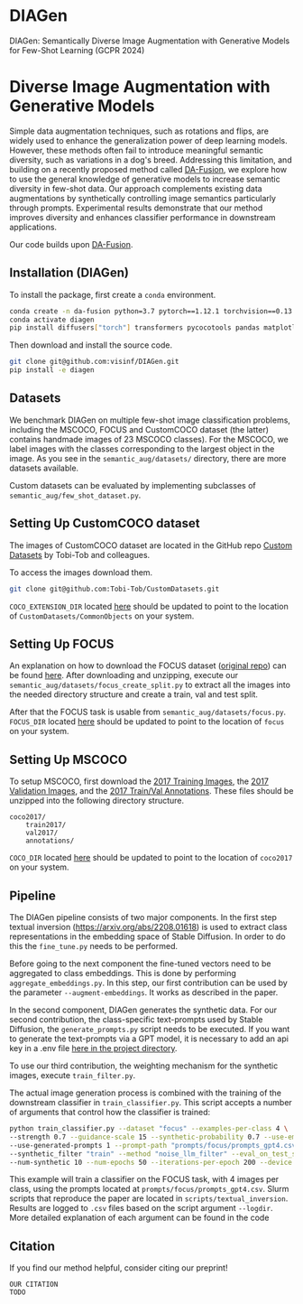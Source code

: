 # DIAGen
DIAGen: Semantically Diverse Image Augmentation with Generative Models for Few-Shot Learning (GCPR 2024)

# Diverse Image Augmentation with Generative Models

Simple data augmentation techniques, such as rotations and flips, are widely used to enhance the generalization power of deep learning models. However, these methods often fail to introduce meaningful semantic diversity, such as variations in a dog's breed. Addressing this limitation, and building on a recently proposed method called [DA-Fusion](https://arxiv.org/abs/2302.07944), we explore how to use the general knowledge of generative models to increase semantic diversity in few-shot data. Our approach complements existing data augmentations by synthetically controlling image semantics particularly through prompts. Experimental results demonstrate that our method improves diversity and enhances classifier performance in downstream applications.

Our code builds upon [DA-Fusion](https://github.com/brandontrabucco/da-fusion).

## Installation (DIAGen)

To install the package, first create a `conda` environment.

```bash
conda create -n da-fusion python=3.7 pytorch==1.12.1 torchvision==0.13.1 cudatoolkit=11.6 -c pytorch
conda activate diagen
pip install diffusers["torch"] transformers pycocotools pandas matplotlib seaborn scipy
```

Then download and install the source code.

```bash
git clone git@github.com:visinf/DIAGen.git
pip install -e diagen
```

## Datasets

We benchmark DIAGen on multiple few-shot image classification problems, including the MSCOCO, FOCUS and CustomCOCO dataset (the latter) contains handmade images of 23 MSCOCO classes). For the MSCOCO, we label images with the classes corresponding to the largest object in the image. As you see in the `semantic_aug/datasets/` directory, there are more datasets available.

Custom datasets can be evaluated by implementing subclasses of `semantic_aug/few_shot_dataset.py`.

## Setting Up CustomCOCO dataset

The images of CustomCOCO dataset are located in the GitHub repo [Custom Datasets](https://github.com/Tobi-Tob/CustomDatasets.git) by Tobi-Tob and colleagues.

To access the images download them.

```bash
git clone git@github.com:Tobi-Tob/CustomDatasets.git
```

`COCO_EXTENSION_DIR` located [here](https://github.com/visinf/DIAGen/blob/main/semantic_aug/datasets/coco_extension.py#L15) should be updated to point to the location of `CustomDatasets/CommonObjects` on your system.

## Setting Up FOCUS

An explanation on how to download the FOCUS dataset ([original repo](https://github.com/priyathamkat/focus.git)) can be found [here](https://umd.app.box.com/s/w7tvxer0wur7vtsoqcemfopgshn6zklv). After downloading and unzipping, execute our `semantic_aug/datasets/focus_create_split.py` to extract all the images into the needed directory structure and create a train, val and test split.

After that the FOCUS task is usable from `semantic_aug/datasets/focus.py`. `FOCUS_DIR` located [here](https://github.com/visinf/DIAGen/blob/main/semantic_aug/datasets/focus.py#L19) should be updated to point to the location of `focus` on your system.

## Setting Up MSCOCO

To setup MSCOCO, first download the [2017 Training Images](http://images.cocodataset.org/zips/train2017.zip), the [2017 Validation Images](http://images.cocodataset.org/zips/val2017.zip), and the [2017 Train/Val Annotations](http://images.cocodataset.org/annotations/annotations_trainval2017.zip). These files should be unzipped into the following directory structure.

```
coco2017/
    train2017/
    val2017/
    annotations/
```

`COCO_DIR` located [here](https://github.com/visinf/DIAGen/blob/main/semantic_aug/datasets/coco.py#L17) should be updated to point to the location of `coco2017` on your system.

## Pipeline

The DIAGen pipeline consists of two major components. In the first step textual inversion (https://arxiv.org/abs/2208.01618) is used to extract class representations in the embedding space of Stable Diffusion. In order to do this the `fine_tune.py` needs to be performed.

Before going to the next component the fine-tuned vectors need to be aggregated to class embeddings. This is done by performing `aggregate_embeddings.py`. In this step, our first contribution can be used by the parameter `--augment-embeddings`. It works as described in the paper.

In the second component, DIAGen generates the synthetic data. For our second contribution, the class-specific text-prompts used by Stable Diffusion, the `generate_prompts.py` script needs to be executed. If you want to generate the text-prompts via a GPT model, it is necessary to add an api key in a .env file [here in the project directory](https://github.com/visinf/DIAGen).

To use our third contribution, the weighting mechanism for the synthetic images, execute `train_filter.py`.

The actual image generation process is combined with the training of the downstream classifier in `train_classifier.py`. This script accepts a number of arguments that control how the classifier is trained:

```bash
python train_classifier.py --dataset "focus" --examples-per-class 4 \
--strength 0.7 --guidance-scale 15 --synthetic-probability 0.7 --use-embedding-noise 1 \
--use-generated-prompts 1 --prompt-path "prompts/focus/prompts_gpt4.csv" \
--synthetic_filter "train" --method "noise_llm_filter" --eval_on_test_set "test" \
--num-synthetic 10 --num-epochs 50 --iterations-per-epoch 200 --device 0
```

This example will train a classifier on the FOCUS task, with 4 images per class, using the prompts located at `prompts/focus/prompts_gpt4.csv`. Slurm scripts that reproduce the paper are located in `scripts/textual_inversion`. Results are logged to `.csv` files based on the script argument `--logdir`. More detailed explanation of each argument can be found in the code

## Citation

If you find our method helpful, consider citing our preprint!

```
OUR CITATION
TODO
```

